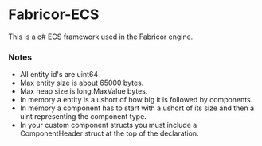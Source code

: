 # Fabricor-ECS
This is a c# ECS framework used in the Fabricor engine.



### Notes

* All entity id's are uint64
* Max entity size is about 65000 bytes.
* Max heap size is long.MaxValue bytes.
* In memory a entity is a ushort of how big it is followed by components.
* In memory a component has to start with a ushort of its size and then a uint representing the component type.
* In your custom component structs you must include a ComponentHeader struct at the top of the declaration.